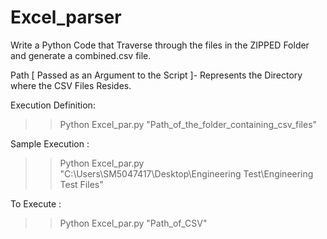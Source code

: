 # Excel_parser

Write a Python Code that Traverse through the files in the ZIPPED Folder and generate a combined.csv file.

Path [ Passed as an Argument to the Script ]- Represents the Directory where the CSV Files Resides. 


Execution Definition:

>> Python Excel_par.py "Path_of_the_folder_containing_csv_files"

Sample Execution :

>> Python Excel_par.py "C:\Users\SM5047417\Desktop\Engineering Test\Engineering Test Files"

To Execute :

>> Python Excel_par.py "Path_of_CSV"
